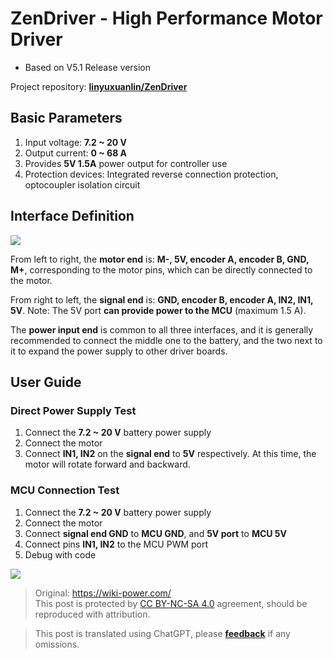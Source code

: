 # ZenDriver - High Performance Motor Driver

- Based on V5.1 Release version

Project repository: [**linyuxuanlin/ZenDriver**](https://github.com/linyuxuanlin/ZenDriver)

## Basic Parameters

1. Input voltage: **7.2 ~ 20 V**
2. Output current: **0 ~ 68 A**
3. Provides **5V 1.5A** power output for controller use
4. Protection devices: Integrated reverse connection protection, optocoupler isolation circuit

## Interface Definition

![](https://wiki-media-1253965369.cos.ap-guangzhou.myqcloud.com/img/20200125192433.png)

From left to right, the **motor end** is: **M-, 5V, encoder A, encoder B, GND, M+**, corresponding to the motor pins, which can be directly connected to the motor.

From right to left, the **signal end** is: **GND, encoder B, encoder A, IN2, IN1, 5V**. Note: The 5V port **can provide power to the MCU** (maximum 1.5 A).

The **power input end** is common to all three interfaces, and it is generally recommended to connect the middle one to the battery, and the two next to it to expand the power supply to other driver boards.

## User Guide

### Direct Power Supply Test

1. Connect the **7.2 ~ 20 V** battery power supply
2. Connect the motor
3. Connect **IN1, IN2** on the **signal end** to **5V** respectively. At this time, the motor will rotate forward and backward.

### MCU Connection Test

1. Connect the **7.2 ~ 20 V** battery power supply
2. Connect the motor
3. Connect **signal end GND** to **MCU GND**, and **5V port** to **MCU 5V**
4. Connect pins **IN1, IN2** to the MCU PWM port
5. Debug with code

![](https://wiki-media-1253965369.cos.ap-guangzhou.myqcloud.com/img/20200125192734.png)

> Original: <https://wiki-power.com/>  
> This post is protected by [CC BY-NC-SA 4.0](https://creativecommons.org/licenses/by/4.0/deed.en) agreement, should be reproduced with attribution.

> This post is translated using ChatGPT, please [**feedback**](https://github.com/linyuxuanlin/Wiki_MkDocs/issues/new) if any omissions.
